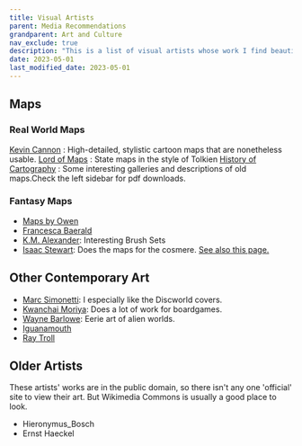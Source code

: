 ```yaml
---
title: Visual Artists 
parent: Media Recommendations
grandparent: Art and Culture
nav_exclude: true
description: "This is a list of visual artists whose work I find beautiful."
date: 2023-05-01
last_modified_date: 2023-05-01
---
```



## Maps

### Real World Maps

[Kevin Cannon](http://kevincannon.org/)
: High-detailed, stylistic cartoon maps that are nonetheless usable.
[Lord of Maps](https://lordofmaps.com/)
: State maps in the style of Tolkien
[History of Cartography](https://press.uchicago.edu/books/HOC/index.html)
: Some interesting galleries and descriptions of old maps.Check the left sidebar for pdf downloads.

### Fantasy Maps

- [Maps by Owen](https://www.mapsbyowen.com/instagram)
- [Francesca Baerald](http://www.francescabaerald.com/worldmaps/)
- [K.M. Alexander](https://kmalexander.com/category/incidentals/fantasy-maps/): Interesting Brush Sets
- [Isaac Stewart](https://www.isaacstewart.com/maps-design-1): Does the maps for the cosmere. [See also this page.](https://coppermind.net/wiki/Coppermind:Artists/Isaac_Stewart)


## Other Contemporary Art

- [Marc Simonetti](https://art.marcsimonetti.com/): I especially like the Discworld covers.
- [Kwanchai Moriya](https://www.kwanchaimoriya.com/): Does a lot of work for boardgames.
- [Wayne Barlowe](https://waynebarlowe.com/artwork/paleoart_illustration/): Eerie art of alien worlds.
- [Iguanamouth](https://lizardshuffle.tumblr.com/series)
- [Ray Troll](https://www.trollart.com/art/2010-recent/)

<!--
https://rebeccaguaymtgartstore.weebly.com/store/c1/Featured_Products.html
https://tnielsen.com/gallery/
https://www.sebmckinnon.com/illustration
-->

## Older Artists

These artists' works are in the public domain, so there isn't any one 'official' site to view their art.
But Wikimedia Commons is usually a good place to look.

- Hieronymus_Bosch
- Ernst Haeckel

<!--
Classical Artists
https://commons.wikimedia.org/wiki/Category:Hieronymus_Bosch

-->